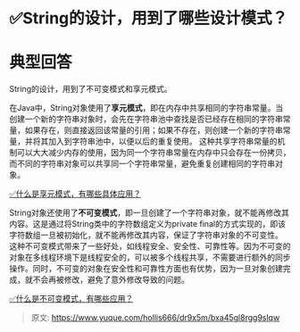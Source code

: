 # ✅String的设计，用到了哪些设计模式？


# 典型回答

String的设计，用到了不可变模式和享元模式。

在Java中，String对象使用了**享元模式**，即在内存中共享相同的字符串常量。当创建一个新的字符串对象时，会先在字符串池中查找是否已经存在相同的字符串常量，如果存在，则直接返回该常量的引用；如果不存在，则创建一个新的字符串常量，并将其加入到字符串池中，以便以后的重复使用。
这种共享字符串常量的机制可以大大减少内存的使用，因为同一个字符串常量在内存中只会存在一份拷贝，而不同的字符串对象可以共享同一个字符串常量，避免重复创建相同的字符串对象。

[✅什么是享元模式，有哪些具体应用？](https://www.yuque.com/hollis666/dr9x5m/gv681o?view=doc_embed)

String对象还使用了**不可变模式**，即一旦创建了一个字符串对象，就不能再修改其内容。这是通过将String类中的字符数组定义为private final的方式实现的，即该字符数组一旦被初始化，就不能再修改其内容，保证了字符串对象的不可变性。
这种不可变模式带来了一些好处，如线程安全、安全性、可靠性等。因为不可变的对象在多线程环境下是线程安全的，可以被多个线程共享，不需要进行额外的同步操作。同时，不可变的对象在安全性和可靠性方面也有优势，因为一旦对象创建完成，就不会再被修改，避免了意外修改导致的问题。

[✅什么是不可变模式，有哪些应用？](https://www.yuque.com/hollis666/dr9x5m/qlohhe?view=doc_embed)


> 原文: <https://www.yuque.com/hollis666/dr9x5m/bxa45gl8rgg9slqw>